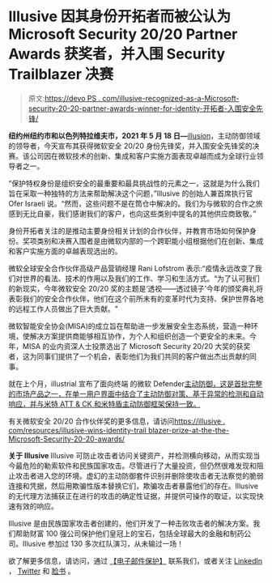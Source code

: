 # Illusive 因其身份开拓者而被公认为 Microsoft Security 20/20 Partner Awards 获奖者，并入围 Security Trailblazer 决赛

> 原文:[https://devo PS . com/illusive-recognized-as-a-Microsoft-security-20-20-partner-awards-winner-for-identity-开拓者-入围安全先锋/](https://devops.com/illusive-recognized-as-a-microsoft-security-20-20-partner-awards-winner-for-identity-trailblazer-finalist-in-security-trailblazer/)

**纽约州纽约市和以色列特拉维夫市，2021 年 5 月 18 日—**[illusion](https://c212.net/c/link/?t=0&l=en&o=3166916-1&h=3014914678&u=https%3A%2F%2Fillusive.com%2F&a=Illusive)，主动防御领域的领导者，今天宣布其获得微软安全 20/20 身份先锋奖，并入围安全先锋奖的决赛。该公司因在微软技术的创新、集成和客户实施方面表现卓越而成为全球行业领导者之一。

“保护特权身份是组织安全的最重要和最具挑战性的元素之一，这就是为什么我们旨在采取一种独特的方法来帮助解决这个问题，”Illusive 的创始人兼首席执行官 Ofer Israeli 说。“然而，这些问题不是在筒仓中解决的。我们为与微软的合作之旅感到无比自豪，我们感谢我们的客户，也向这些类别中提名的其他供应商致敬。”

身份开拓者关注的是推动主要身份相关计划的合作伙伴，并教育市场如何保护身份。奖项类别和决赛入围者是由微软内部的一个跨职能小组根据他们在创新、集成和客户实施方面的卓越表现选出的。

微软全球安全合作伙伴高级产品营销经理 Rani Lofstrom 表示:“疫情永远改变了我们对世界的看法、技术的作用以及我们的工作、学习和生活方式。“为了认可我们的新现实，今年微软安全 20/20 奖的主题是‘透视——透过镜子’今年的颁奖典礼将表彰我们的安全合作伙伴，他们在这个前所未有的变革时代为支持、保护世界各地的远程工作人员做出了巨大贡献。"

微软智能安全协会(MISA)的成立旨在帮助进一步发展安全生态系统，营造一种环境，使解决方案提供商能够相互协作，为个人和组织创造一个更安全的未来。今年，MISA 的业内资深人士投票选出了 Microsoft Security 20/20 大奖的获奖者，这为同事们提供了一个机会，表彰他们为我们共同的客户做出杰出贡献的同事。

就在上个月，illustrial 宣布了面向终端 的微软 Defender[主动防御，这是首批完整的市场产品之一，在单一用户界面中结合了主动防御对策、基于异常的检测和自动响应，并与米特 ATT & CK 和米特盾主动防御框架保持一致。](https://c212.net/c/link/?t=0&l=en&o=3166916-1&h=1407053564&u=https%3A%2F%2Fillusive.com%2Fresources%2Fillusive-blog%2Fstop-human-operated-attacks-with-illusive-and-microsoft-defender-for-endpoint%2F&a=Active+Defense+for+Microsoft+Defender+for+Endpoint)

有关微软安全 20/20 合作伙伴奖的更多信息，请访问[https://illusive . com/resources/illusive-wins-identity-trail blazer-prize-at-the-the-Microsoft-Security-20-20-awards/](https://c212.net/c/link/?t=0&l=en&o=3166916-1&h=1769647429&u=https%3A%2F%2Fillusive.com%2Fresources%2Fillusive-wins-identity-trailblazer-prize-at-the-microsoft-security-20-20-awards%2F&a=https%3A%2F%2Fillusive.com%2Fresources%2Fillusive-wins-identity-trailblazer-prize-at-the-microsoft-security-20-20-awards%2F)

**关于 Illusive** Illusive 可防止攻击者访问关键资产，并检测横向移动，从而实现当今最危险的勒索软件和民族国家攻击。尽管进行了大量投资，但仍然很难发现和阻止攻击者进入您的环境。虚幻的主动防御套件识别并删除使攻击者无法察觉的脆弱连接和凭据，然后用欺骗性版本替换它们，欺骗攻击者暴露他们的存在。Illusive 的无代理方法捕获正在进行的攻击的确定性证据，并提供可操作的取证，以实现快速有效的响应。

Illusive 是由民族国家攻击者创建的，他们开发了一种击败攻击者的解决方案。我们帮助财富 100 强公司保护他们皇冠上的宝石，包括全球最大的金融和制药公司。Illusive 参加过 130 多次红队演习，从未输过一场！

欲了解更多信息，请访问，通过 [【电子邮件保护】](/cdn-cgi/l/email-protection#a5cccbc3cae5ccc9c9d0d6ccd3c08bc6cac8) 联系我们，或者关注 [LinkedIn](https://c212.net/c/link/?t=0&l=en&o=3166916-1&h=370360136&u=https%3A%2F%2Fwww.linkedin.com%2Fcompany%2Fillusive%2F&a=LinkedIn) ， [Twitter](https://c212.net/c/link/?t=0&l=en&o=3166916-1&h=4059818574&u=https%3A%2F%2Ftwitter.com%2Fillusivenw&a=Twitter) 和 [脸书](https://c212.net/c/link/?t=0&l=en&o=3166916-1&h=739238382&u=https%3A%2F%2Fwww.facebook.com%2Fillusivenetworks%2F&a=Facebook) 。